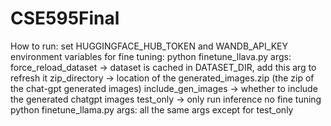 # CSE595Final

How to run:
set HUGGINGFACE_HUB_TOKEN and WANDB_API_KEY environment variables
for fine tuning:
python finetune_llava.py 
    args: force_reload_dataset -> dataset is cached in DATASET_DIR, add this arg to refresh it 
        zip_directory -> location of the generated_images.zip (the zip of the chat-gpt generated images)
        include_gen_images -> whether to include the generated chatgpt images
        test_only -> only run inference no fine tuning
python finetune_llama.py
    args: all the same args except for test_only